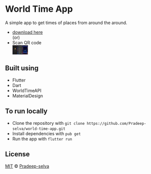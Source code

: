 # World Time App

A simple app to get times of places from around the around.

- [download here](https://webapp.diawi.com/install/zTByyV) <br/>
  (or)
- Scan QR code <br/>
  <img src="./assets/banner.jpg" width="50" alt="qr code">

## Built using

- Flutter
- Dart
- WorldTimeAPI
- MaterialDesign

## To run locally

- Clone the repository with `git clone https://github.com/Pradeep-selva/world-time-app.git`
- Install dependencies with `pub get`
- Run the app with `flutter run`

## License

[MIT](LICENSE) © [Pradeep-selva](https://github.com/Pradeep-selva)
